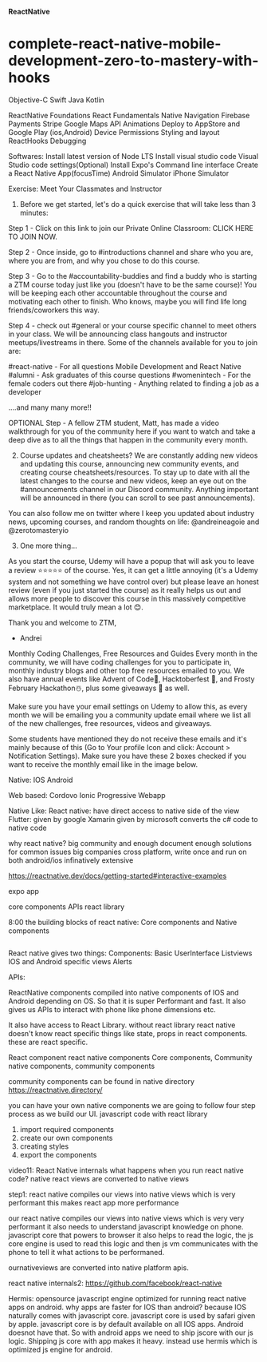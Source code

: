 **ReactNative**

complete-react-native-mobile-development-zero-to-mastery-with-hooks
===================================================================

Objective-C
Swift
Java
Kotlin


ReactNative Foundations
React Fundamentals
Native Navigation
Firebase
Payments Stripe
Google Maps API
Animations
Deploy to AppStore and Google Play (ios,Android)
Device Permissions
Styling and layout
ReactHooks
Debugging


Softwares:
Install latest version of Node LTS
Install visual studio code
Visual Studio code settings(Optional)
Install Expo's Command line interface
Create a React Native App(focusTime)
Android Simulator
iPhone Simulator



Exercise: Meet Your Classmates and Instructor
1. Before we get started, let's do a quick exercise that will take less than 3 minutes:


Step 1 - Click on this link to join our Private Online Classroom: CLICK HERE TO JOIN NOW.


Step 2 -  Once inside, go to #introductions channel and share who you are, where you are from, and why you chose to do this course.

Step 3 -  Go to the #accountability-buddies and find a buddy who is starting a ZTM course today just like you (doesn't have to be the same course)! You will be keeping each other accountable throughout the course and motivating each other to finish. Who knows, maybe you will find life long friends/coworkers this way. 

Step 4 - check out #general or your course specific channel to meet others in your class. We will be announcing class hangouts and instructor meetups/livestreams in there. Some of the channels available for you to join are:


#react-native - For all questions Mobile Development and React Native
#alumni - Ask graduates of this course questions
#womenintech - For the female coders out there
#job-hunting - Anything related to finding a job as a developer

....and many many more!!



OPTIONAL Step - A fellow ZTM student, Matt, has made a video walkthrough for you of the community here if you want to watch and take a deep dive as to all the things that happen in the community every month.



2. Course updates and cheatsheets?
We are constantly adding new videos and updating this course, announcing new community events, and creating course cheatsheets/resources. To stay up to date with all the latest changes to the course and new videos, keep an eye out on the #announcements channel in our Discord community. Anything important will be announced in there (you can scroll to see past announcements).


You can also follow me on twitter where I keep you updated about industry news, upcoming courses, and random thoughts on life: @andreineagoie and @zerotomasteryio



3. One more thing...


As you start the course, Udemy will have a popup that  will ask you to leave a review ⭐️⭐️⭐️⭐️⭐️ of the course. Yes, it can get a little annoying (it's a Udemy system and not something we have control over) but please leave an honest review (even if you just started the course) as it really helps us out and allows more people to discover this course in this massively competitive marketplace. It would truly mean a lot 😊.




Thank you and welcome to ZTM,

- Andrei



Monthly Coding Challenges, Free Resources and Guides
Every month in the community, we will have coding challenges for you to participate in, monthly industry blogs and other top free resources emailed to you. We also have annual events like Advent of Code🎄, Hacktoberfest 👾, and Frosty February Hackathon☃️, plus some giveaways 🎁 as well.

Make sure you have your email settings on Udemy to allow this, as every month we will be emailing you a community update email where we list all of the new challenges, free resources, videos and giveaways.

Some students have mentioned they do not receive these emails and it's mainly because of this (Go to Your profile Icon and click: Account > Notification Settings). Make sure you have these 2 boxes checked if you want to receive the monthly email like in the image below.


Native:
IOS
Android


Web based:
Cordovo
Ionic
Progressive Webapp

Native Like:
React native: have direct access to native side of the view
Flutter: given by google
Xamarin given by microsoft converts the c# code to native code


why react native?
big community and enough document
enough solutions for common issues
big companies
cross platform, write once and run on both android/ios
infinatively extensive

https://reactnative.dev/docs/getting-started#interactive-examples


expo app

core components
APIs
react library


8:00
the building blocks of react native:
Core components and Native components

<View>
<Text>
<Image>
<ScrollView>
<TextInput>


React native gives two things:
Components:
Basic
UserInterface
Listviews
IOS and Android specific views
Alerts

APIs:

ReactNative components compiled into native components of IOS and Android depending on OS. So that it is super Performant and fast. It also gives us APIs to interact with phone like phone dimensions etc.

It also have access to React Library. without react library react native doesn't know react specific things like state, props in react components. these are react specific.

React component
react native components
Core components, Community native components, community components

community components can be found in native directory
https://reactnative.directory/

you can have your own native components
we are going to follow four step process as we build our UI.
javascript code with react library
1. import required components
2. create our own components
3. creating styles
4. export the components


video11:
React Native internals
what happens when you run react native code?
native react views are converted to native views

step1: react native compiles our views into native views
which is very performant
this makes react app more performance 	

our react native compiles our views into native views which is very very performant
it also needs to understand javascript knowledge on phone.
javascript core that powers to browser
it also helps to read the logic, the js core engine is used to read this logic and then js vm communicates with the phone to tell it what actions to be performaned.

ournativeviews are converted into native platform apis.


react native internals2:
https://github.com/facebook/react-native

Hermis: opensource javascript engine optimized for running react native apps on android.
why apps are faster for IOS than android?
because IOS naturally comes with javascript core. javascript core is used by safari given by apple. javascript core is by default available on all IOS apps. Android doesnot have that. So with android apps we need to ship jscore with our js logic. Shipping js core with app makes it heavy. instead use hermis which is optimized js engine for android.



